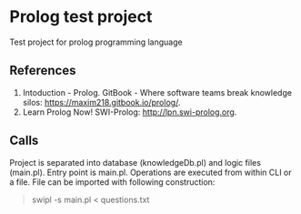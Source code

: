# Prolog test project
Test project for prolog programming language

## References
1. Intoduction - Prolog. GitBook - Where software teams break knowledge silos: https://maxim218.gitbook.io/prolog/.
2. Learn Prolog Now! SWI-Prolog: http://lpn.swi-prolog.org.

## Calls
Project is separated into database (knowledgeDb.pl) and logic files (main.pl).
Entry point is main.pl. Operations are executed from within CLI or a file.
File can be imported with following construction:
> swipl -s main.pl < questions.txt
